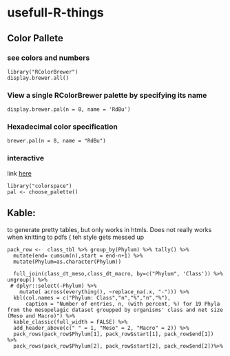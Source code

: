 # usefull-R-things

## Color Pallete

### see colors and numbers
```
library("RColorBrewer")
display.brewer.all()
```
### View a single RColorBrewer palette by specifying its name
```
display.brewer.pal(n = 8, name = 'RdBu')
```
### Hexadecimal color specification 
```
brewer.pal(n = 8, name = "RdBu")
```
### interactive 

link [here](https://www.nceas.ucsb.edu/sites/default/files/2020-04/colorPaletteCheatsheet.pdf)
```
library("colorspace")
pal <- choose_palette()
```

## Kable:
 to generate pretty tables, but only works in htmls. Does not really works when knitting to pdfs ( teh style gets messed up
```
pack_row <-  class_tbl %>% group_by(Phylum) %>% tally() %>% 
  mutate(end= cumsum(n),start = end-n+1) %>% 
  mutate(Phylum=as.character(Phylum))
  
  full_join(class_dt_meso,class_dt_macro, by=c("Phylum", 'Class')) %>% ungroup() %>% 
 # dplyr::select(-Phylum) %>% 
    mutate( across(everything(), ~replace_na(.x, "-"))) %>% 
  kbl(col.names = c("Phylum: Class","n","%","n","%"),
      caption = "Number of entries, n, (with percent, %) for 19 Phyla from the mesopelagic dataset groupped by organisms' class and net size (Meso and Macro)") %>% 
  kable_classic(full_width = FALSE) %>%
  add_header_above(c(" " = 1, "Meso" = 2, "Macro" = 2)) %>%
  pack_rows(pack_row$Phylum[1], pack_row$start[1], pack_row$end[1]) %>%
  pack_rows(pack_row$Phylum[2], pack_row$start[2], pack_row$end[2])%>%
```
